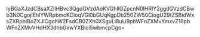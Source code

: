 IyBGaXJzdCBsaXZlIHBvc3QgdGVzdAoKVGhlIGZpcnN0IHRlY2ggdGVzdCBwb3N0CgojIEhlYWRpbmcKCioqVGl0bGUqKgpDb250ZW50CiogU29tZSBidWxsZXRpbiBoZXJlCgohW2FsdCB0ZXh0XSguLi8uLi9pbWFnZXMvYmxvZ19pbWFnZXMvVHdHX3dhbGxwYXBlci5wbmcpCgo=